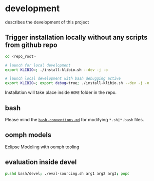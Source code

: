 # development

describes the development of this project

## Trigger installation locally without any scripts from github repo

```bash
cd <repo_root>

# launch for local development
export KLIBIO=; ./install-klibio.sh --dev -j -o

# launch local development with bash debugging active
export KLIBIO=; export debug=true; ./install-klibio.sh --dev -j -o
```

Installation will take place inside `HOME` folder in the repo.

## bash

Please mind the [`bash-conventions.md`](bash-conventions.md) for modifying `*.sh|*.bash` files.

## oomph models

Eclipse Modeling with oomph tooling

## evaluation inside devel

```bash
pushd bash/devel; ./eval-sourcing.sh arg1 arg2 arg3; popd
```
